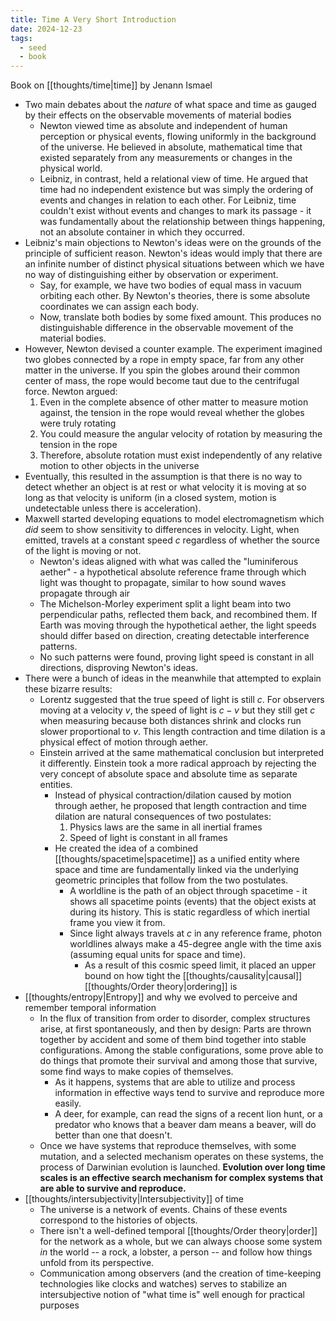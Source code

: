 ```yaml
---
title: Time A Very Short Introduction
date: 2024-12-23
tags:
  - seed
  - book
---
```

Book on [[thoughts/time|time]] by Jenann Ismael

- Two main debates about the *nature* of what space and time as gauged by their effects on the observable movements of material bodies
	- Newton viewed time as absolute and independent of human perception or physical events, flowing uniformly in the background of the universe. He believed in absolute, mathematical time that existed separately from any measurements or changes in the physical world.
	- Leibniz, in contrast, held a relational view of time. He argued that time had no independent existence but was simply the ordering of events and changes in relation to each other. For Leibniz, time couldn't exist without events and changes to mark its passage - it was fundamentally about the relationship between things happening, not an absolute container in which they occurred.
- Leibniz's main objections to Newton's ideas were on the grounds of the principle of sufficient reason. Newton's ideas would imply that there are an infinite number of distinct physical situations between which we have no way of distinguishing either by observation or experiment.
	- Say, for example, we have two bodies of equal mass in vacuum orbiting each other. By Newton's theories, there is some absolute coordinates we can assign each body.
	- Now, translate both bodies by some fixed amount. This produces no distinguishable difference in the observable movement of the material bodies.
- However, Newton devised a counter example. The experiment imagined two globes connected by a rope in empty space, far from any other matter in the universe. If you spin the globes around their common center of mass, the rope would become taut due to the centrifugal force. Newton argued:
	1. Even in the complete absence of other matter to measure motion against, the tension in the rope would reveal whether the globes were truly rotating
	2. You could measure the angular velocity of rotation by measuring the tension in the rope
	3. Therefore, absolute rotation must exist independently of any relative motion to other objects in the universe
- Eventually, this resulted in the assumption is that there is no way to detect whether an object is at rest or what velocity it is moving at so long as that velocity is uniform (in a closed system, motion is undetectable unless there is acceleration).
- Maxwell started developing equations to model electromagnetism which _did_ seem to show sensitivity to differences in velocity. Light, when emitted, travels at a constant speed $c$ regardless of whether the source of the light is moving or not.
	- Newton's ideas aligned with what was called the "luminiferous aether" - a hypothetical absolute reference frame through which light was thought to propagate, similar to how sound waves propagate through air
	- The Michelson-Morley experiment split a light beam into two perpendicular paths, reflected them back, and recombined them. If Earth was moving through the hypothetical aether, the light speeds should differ based on direction, creating detectable interference patterns.
	- No such patterns were found, proving light speed is constant in all directions, disproving Newton's ideas.
- There were a bunch of ideas in the meanwhile that attempted to explain these bizarre results:
	- Lorentz suggested that the true speed of light is still $c$. For observers moving at a velocity $v$, the speed of light is $c-v$ but they still get $c$ when measuring because both distances shrink and clocks run slower proportional to $v$. This length contraction and time dilation is a physical effect of motion through aether.
	- Einstein arrived at the same mathematical conclusion but interpreted it differently. Einstein took a more radical approach by rejecting the very concept of absolute space and absolute time as separate entities.
		- Instead of physical contraction/dilation caused by motion through aether, he proposed that length contraction and time dilation are natural consequences of two postulates:
			1. Physics laws are the same in all inertial frames
			2. Speed of light is constant in all frames
		- He created the idea of a combined [[thoughts/spacetime|spacetime]] as a unified entity where space and time are fundamentally linked via the underlying geometric principles that follow from the two postulates.
			- A worldline is the path of an object through spacetime - it shows all spacetime points (events) that the object exists at during its history. This is static regardless of which inertial frame you view it from.
			- Since light always travels at $c$ in any reference frame, photon worldlines always make a 45-degree angle with the time axis (assuming equal units for space and time).
				- As a result of this cosmic speed limit, it placed an upper bound on how tight the [[thoughts/causality|causal]] [[thoughts/Order theory|ordering]] is
- [[thoughts/entropy|Entropy]] and why we evolved to perceive and remember temporal information
	- In the flux of transition from order to disorder, complex structures arise, at first spontaneously, and then by design: Parts are thrown together by accident and some of them bind together into stable configurations. Among the stable configurations, some prove able to do things that promote their survival and among those that survive, some find ways to make copies of themselves.
		- As it happens, systems that are able to utilize and process information in effective ways tend to survive and reproduce more easily.
		- A deer, for example, can read the signs of a recent lion hunt, or a predator who knows that a beaver dam means a beaver, will do better than one that doesn't.
	- Once we have systems that reproduce themselves, with some mutation, and a selected mechanism operates on these systems, the process of Darwinian evolution is launched. **Evolution over long time scales is an effective search mechanism for complex systems that are able to survive and reproduce.**
- [[thoughts/intersubjectivity|Intersubjectivity]] of time
	- The universe is a network of events. Chains of these events correspond to the histories of objects.
	- There isn't a well-defined temporal [[thoughts/Order theory|order]] for the network as a whole, but we can always choose some system *in* the world -- a rock, a lobster, a person -- and follow how things unfold from its perspective.
	- Communication among observers (and the creation of time-keeping technologies like clocks and watches) serves to stabilize an intersubjective notion of "what time is" well enough for practical purposes